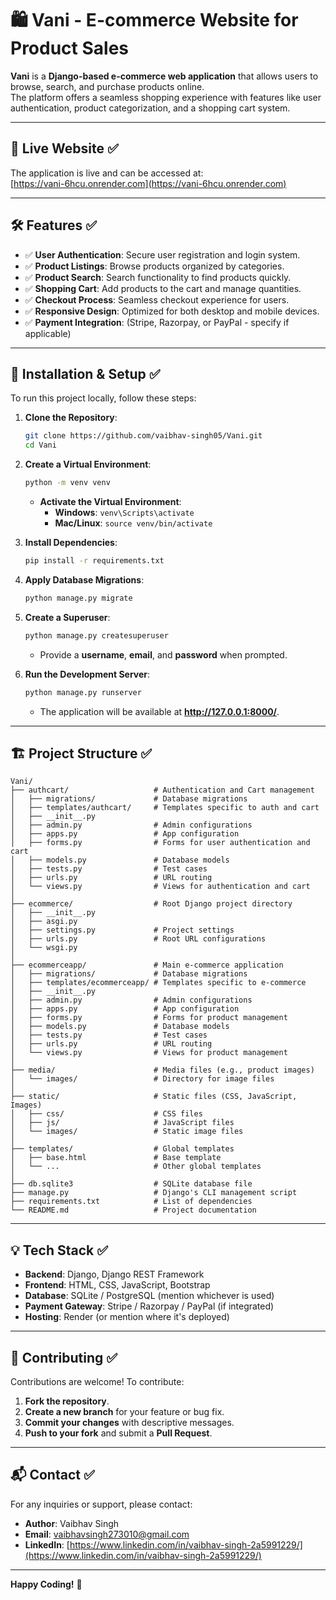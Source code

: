 # 🛍️ Vani - E-commerce Website for Product Sales

**Vani** is a **Django-based e-commerce web application** that allows users to browse, search, and purchase products online.  
The platform offers a seamless shopping experience with features like user authentication, product categorization, and a shopping cart system.

---

## 🚀 Live Website ✅

The application is live and can be accessed at:  
[https://vani-6hcu.onrender.com](https://vani-6hcu.onrender.com)

---

## 🛠 Features ✅

- ✅ **User Authentication**: Secure user registration and login system.
- ✅ **Product Listings**: Browse products organized by categories.
- ✅ **Product Search**: Search functionality to find products quickly.
- ✅ **Shopping Cart**: Add products to the cart and manage quantities.
- ✅ **Checkout Process**: Seamless checkout experience for users.
- ✅ **Responsive Design**: Optimized for both desktop and mobile devices.
- ✅ **Payment Integration**: (Stripe, Razorpay, or PayPal - specify if applicable)

---

## 🔧 Installation & Setup ✅

To run this project locally, follow these steps:

1. **Clone the Repository**:
   ```bash
   git clone https://github.com/vaibhav-singh05/Vani.git
   cd Vani
   ```

2. **Create a Virtual Environment**:
   ```bash
   python -m venv venv
   ```
   - **Activate the Virtual Environment**:
     - **Windows**: `venv\Scripts\activate`
     - **Mac/Linux**: `source venv/bin/activate`

3. **Install Dependencies**:
   ```bash
   pip install -r requirements.txt
   ```

4. **Apply Database Migrations**:
   ```bash
   python manage.py migrate
   ```

5. **Create a Superuser**:
   ```bash
   python manage.py createsuperuser
   ```
   - Provide a **username**, **email**, and **password** when prompted.

6. **Run the Development Server**:
   ```bash
   python manage.py runserver
   ```
   - The application will be available at **http://127.0.0.1:8000/**.

---

## 🏗 Project Structure ✅

```
Vani/
├── authcart/                   # Authentication and Cart management
│   ├── migrations/             # Database migrations
│   ├── templates/authcart/     # Templates specific to auth and cart
│   ├── __init__.py
│   ├── admin.py                # Admin configurations
│   ├── apps.py                 # App configuration
│   ├── forms.py                # Forms for user authentication and cart
│   ├── models.py               # Database models
│   ├── tests.py                # Test cases
│   ├── urls.py                 # URL routing
│   └── views.py                # Views for authentication and cart
│
├── ecommerce/                  # Root Django project directory
│   ├── __init__.py
│   ├── asgi.py
│   ├── settings.py             # Project settings
│   ├── urls.py                 # Root URL configurations
│   └── wsgi.py
│
├── ecommerceapp/               # Main e-commerce application
│   ├── migrations/             # Database migrations
│   ├── templates/ecommerceapp/ # Templates specific to e-commerce
│   ├── __init__.py
│   ├── admin.py                # Admin configurations
│   ├── apps.py                 # App configuration
│   ├── forms.py                # Forms for product management
│   ├── models.py               # Database models
│   ├── tests.py                # Test cases
│   ├── urls.py                 # URL routing
│   └── views.py                # Views for product management
│
├── media/                      # Media files (e.g., product images)
│   └── images/                 # Directory for image files
│
├── static/                     # Static files (CSS, JavaScript, Images)
│   ├── css/                    # CSS files
│   ├── js/                     # JavaScript files
│   └── images/                 # Static image files
│
├── templates/                  # Global templates
│   ├── base.html               # Base template
│   └── ...                     # Other global templates
│
├── db.sqlite3                  # SQLite database file
├── manage.py                   # Django's CLI management script
├── requirements.txt            # List of dependencies
└── README.md                   # Project documentation
```

---

## 💡 Tech Stack ✅

- **Backend**: Django, Django REST Framework
- **Frontend**: HTML, CSS, JavaScript, Bootstrap
- **Database**: SQLite / PostgreSQL (mention whichever is used)
- **Payment Gateway**: Stripe / Razorpay / PayPal (if integrated)
- **Hosting**: Render (or mention where it's deployed)

---

## 🤝 Contributing ✅

Contributions are welcome! To contribute:

1. **Fork the repository**.
2. **Create a new branch** for your feature or bug fix.
3. **Commit your changes** with descriptive messages.
4. **Push to your fork** and submit a **Pull Request**.

---

## 📬 Contact ✅

For any inquiries or support, please contact:

- **Author**: Vaibhav Singh
- **Email**: [vaibhavsingh273010@gmail.com](mailto:vaibhavsingh273010@gmail.com)
- **LinkedIn**: [https://www.linkedin.com/in/vaibhav-singh-2a5991229/](https://www.linkedin.com/in/vaibhav-singh-2a5991229/)

---

**Happy Coding!** 🚀

